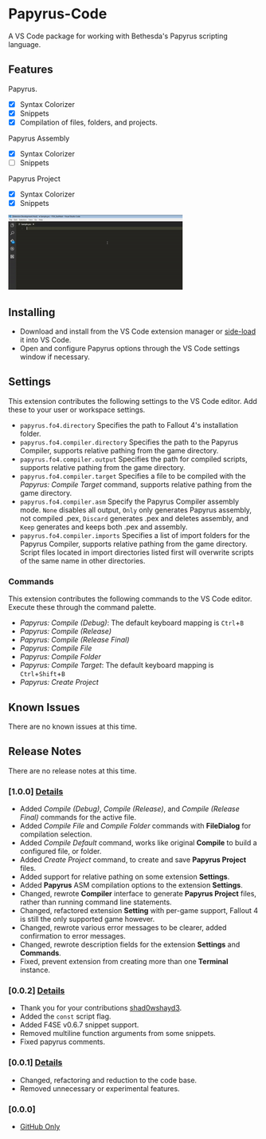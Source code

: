 # Papyrus-Code
A VS Code package for working with Bethesda's Papyrus scripting language.

## Features

Papyrus.
- [x] Syntax Colorizer
- [x] Snippets
- [x] Compilation of files, folders, and projects.

Papyrus Assembly
- [x] Syntax Colorizer
- [ ] Snippets

Papyrus Project
- [x] Syntax Colorizer
- [x] Snippets

![](images/feature-1.gif)

## Installing
* Download and install from the VS Code extension manager or [side-load](https://code.visualstudio.com/docs/extensions/yocode#_your-extensions-folder) it into VS Code.
* Open and configure Papyrus options through the VS Code settings window if necessary. 

## Settings
This extension contributes the following settings to the VS Code editor. Add these to your user or workspace settings.
* `papyrus.fo4.directory`	Specifies the path to Fallout 4's installation folder.
* `papyrus.fo4.compiler.directory`	Specifies the path to the Papyrus Compiler, supports relative pathing from the game directory.
* `papyrus.fo4.compiler.output`	Specifies the path for compiled scripts, supports relative pathing from the game directory.
* `papyrus.fo4.compiler.target`	Specifies a file to be compiled with the *Papyrus: Compile Target* command, supports relative pathing from the game directory.
* `papyrus.fo4.compiler.asm`	Specify the Papyrus Compiler assembly mode. `None` disables all output, `Only` only generates Papyrus assembly, not compiled .pex, `Discard` generates .pex and deletes assembly, and `Keep` generates and keeps both .pex and assembly.
* `papyrus.fo4.compiler.imports`	Specifies a list of import folders for the Papyrus Compiler, supports relative pathing from the game directory. Script files located in import directories listed first will overwrite scripts of the same name in other directories.

### Commands
This extension contributes the following commands to the VS Code editor. Execute these through the command palette.
* *Papyrus: Compile (Debug)*: The default keyboard mapping is `Ctrl`+`B`
* *Papyrus: Compile (Release)*
* *Papyrus: Compile (Release Final)*
* *Papyrus: Compile File*
* *Papyrus: Compile Folder*
* *Papyrus: Compile Target*: The default keyboard mapping is `Ctrl`+`Shift`+`B`
* *Papyrus: Create Project*

## Known Issues
There are no known issues at this time.

## Release Notes
There are no release notes at this time.

### [1.0.0] [Details](https://github.com/Scrivener07/Papyrus-Code/releases/tag/1.0.0)
* Added *Compile (Debug)*, *Compile (Release)*, and *Compile (Release Final)* commands for the active file.
* Added *Compile File* and *Compile Folder* commands with **FileDialog** for compilation selection.
* Added *Compile Default* command, works like original **Compile** to build a configured file, or folder.
* Added *Create Project* command, to create and save **Papyrus Project** files.
* Added support for relative pathing on some extension **Settings**.
* Added **Papyrus** ASM compilation options to the extension **Settings**.
* Changed, rewrote **Compiler** interface to generate **Papyrus Project** files, rather than running command line statements.
* Changed, refactored extension **Setting** with per-game support, Fallout 4 is still the only supported game however.
* Changed, rewrote various error messages to be clearer, added confirmation to error messages.
* Changed, rewrote description fields for the extension **Settings** and **Commands**.
* Fixed, prevent extension from creating more than one **Terminal** instance.

### [0.0.2] [Details](https://github.com/Scrivener07/Papyrus-Code/releases/tag/0.0.2)
* Thank you for your contributions [shad0wshayd3](https://github.com/shad0wshayd3).
* Added the `const` script flag.
* Added F4SE v0.6.7 snippet support.
* Removed multiline function arguments from some snippets.
* Fixed papyrus comments.

### [0.0.1] [Details](https://github.com/Scrivener07/Papyrus-Code/releases/tag/0.0.1)
* Changed, refactoring and reduction to the code base.
* Removed unnecessary or experimental features.

### [0.0.0]
* [GitHub Only](https://github.com/Scrivener07/Papyrus-Code)
